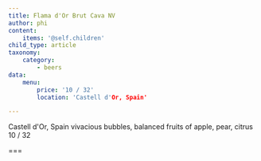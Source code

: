 ```yaml
---
title: Flama d'Or Brut Cava NV
author: phi
content:
    items: '@self.children'
child_type: article
taxonomy:
    category:
        - beers
data:
    menu:
        price: '10 / 32'
        location: 'Castell d'Or, Spain'

---
```


<span class="loc">Castell d'Or, Spain</span>
vivacious bubbles,
balanced fruits of apple,
pear,
citrus
<span class="price">10 / 32</span>

===
